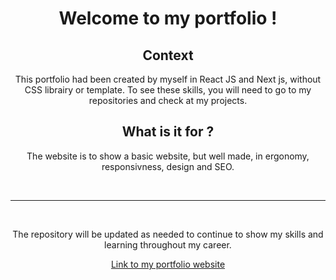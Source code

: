 # <h1 style="text-align: center;">Welcome to my portfolio !</h1>

## <h2 style="text-align: center;">Context</h2>

<p style="text-align: center;">This portfolio had been created by myself in React JS and Next js, without CSS librairy or template. To see these skills, you will need to go to my repositories and check at my projects.</p>

## <h2 style="text-align: center;">What is it for ?</h2>

<p style="text-align: center;">The website is to show a basic website, but well made, in ergonomy, responsivness, design and SEO.</p>

<br />
<hr>
<br />

<p style="text-align: center;">The repository will be updated as needed to continue to show my skills and learning throughout my career.</p>

<div align="center"><a href="https://guillaume-jolibois.fr/" target="blank">Link to my portfolio website</a></div>
